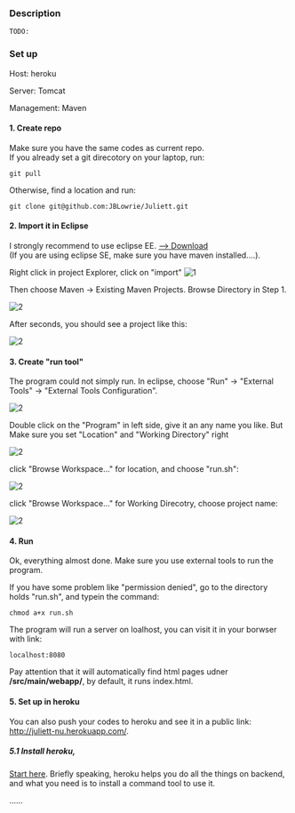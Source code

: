 ### Description

	TODO:

### Set up
	
Host: heroku

Server: Tomcat

Management: Maven


#### 1. Create repo

Make sure you have the same codes as current repo.  
If you already set a git direcotory on your laptop, run:  

	git pull

Otherwise, find a location and run:  

	git clone git@github.com:JBLowrie/Juliett.git
	
#### 2. Import it in Eclipse

I strongly recommend to use eclipse EE. [--> Download](https://www.eclipse.org/downloads/packages/eclipse-ide-java-ee-developers/keplersr2)  
(If you are using eclipse SE, make sure you have maven installed....).

Right click in project Explorer, click on "import" 
![1](https://raw.githubusercontent.com/JBLowrie/Juliett/master/readme_image/1.png)

Then choose Maven -> Existing Maven Projects. Browse Directory in Step 1.

![2](https://raw.githubusercontent.com/JBLowrie/Juliett/master/readme_image/2.png)

After seconds, you should see a project like this:

![2](https://raw.githubusercontent.com/JBLowrie/Juliett/master/readme_image/3.png)

#### 3. Create "run tool"

The program could not simply run. In eclipse, choose "Run" -> "External Tools" -> "External Tools Configuration".  

![2](https://raw.githubusercontent.com/JBLowrie/Juliett/master/readme_image/4.png)

Double click on the "Program" in left side, give it an any name you like. But Make sure you set "Location" and "Working Directory" right

![2](https://raw.githubusercontent.com/JBLowrie/Juliett/master/readme_image/5.png)

click "Browse Workspace..." for location, and choose "run.sh":

![2](https://raw.githubusercontent.com/JBLowrie/Juliett/master/readme_image/7.png)

click "Browse Workspace..." for Working Direcotry, choose project name:

![2](https://raw.githubusercontent.com/JBLowrie/Juliett/master/readme_image/6.png)

#### 4. Run
Ok, everything almost done. Make sure you use external tools to run the program.

If you have some problem like "permission denied", go to the directory holds "run.sh", and typein the command:

    chmod a+x run.sh


The program will run a server on loalhost, you can visit it in your borwser with link: 
	
	localhost:8080

Pay attention that it will automatically find html pages udner **/src/main/webapp/**, by default, it runs index.html. 

#### 5. Set up in heroku

You can also push your codes to heroku and see it in a public link: http://juliett-nu.herokuapp.com/. 

##### 5.1 Install heroku, 
[Start here]("https://devcenter.heroku.com/articles/quickstart"). Briefly speaking, heroku helps you do all the things on backend, and what you need is to install a command tool to use it.

......

